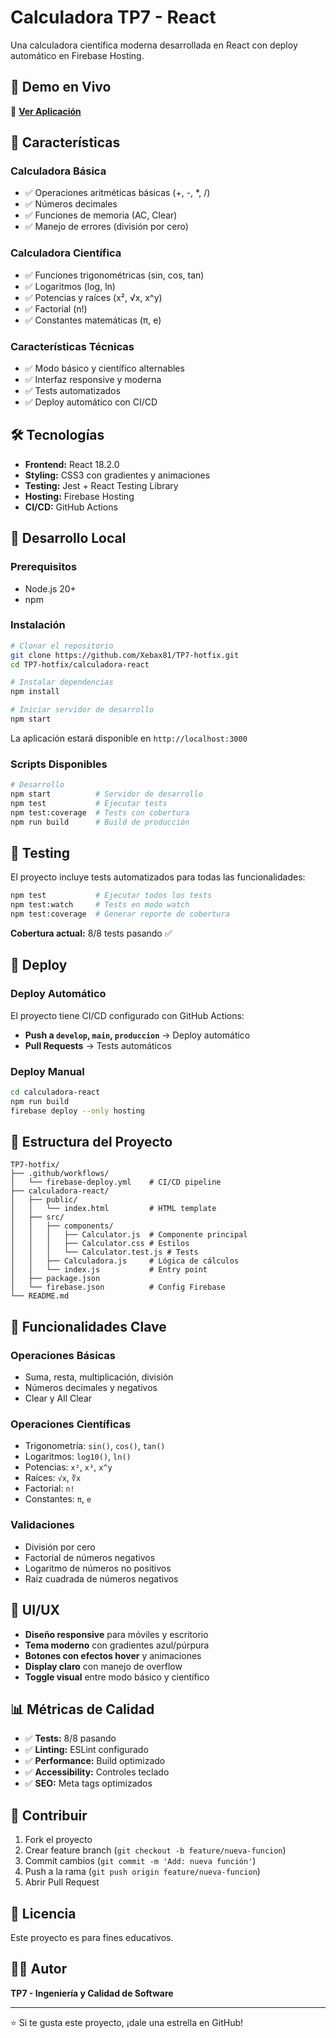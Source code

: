 # Calculadora TP7 - React

Una calculadora científica moderna desarrollada en React con deploy automático en Firebase Hosting.

## 🌟 Demo en Vivo

🚀 **[Ver Aplicación](https://calculadora-react-tp7.web.app)**

## 📱 Características

### Calculadora Básica
- ✅ Operaciones aritméticas básicas (+, -, *, /)
- ✅ Números decimales
- ✅ Funciones de memoria (AC, Clear)
- ✅ Manejo de errores (división por cero)

### Calculadora Científica
- ✅ Funciones trigonométricas (sin, cos, tan)
- ✅ Logaritmos (log, ln)
- ✅ Potencias y raíces (x², √x, x^y)
- ✅ Factorial (n!)
- ✅ Constantes matemáticas (π, e)

### Características Técnicas
- ✅ Modo básico y científico alternables
- ✅ Interfaz responsive y moderna
- ✅ Tests automatizados
- ✅ Deploy automático con CI/CD

## 🛠️ Tecnologías

- **Frontend:** React 18.2.0
- **Styling:** CSS3 con gradientes y animaciones
- **Testing:** Jest + React Testing Library
- **Hosting:** Firebase Hosting
- **CI/CD:** GitHub Actions

## 🚀 Desarrollo Local

### Prerequisitos
- Node.js 20+
- npm

### Instalación
```bash
# Clonar el repositorio
git clone https://github.com/Xebax81/TP7-hotfix.git
cd TP7-hotfix/calculadora-react

# Instalar dependencias
npm install

# Iniciar servidor de desarrollo
npm start
```

La aplicación estará disponible en `http://localhost:3000`

### Scripts Disponibles

```bash
# Desarrollo
npm start          # Servidor de desarrollo
npm test           # Ejecutar tests
npm test:coverage  # Tests con cobertura
npm run build      # Build de producción
```

## 🧪 Testing

El proyecto incluye tests automatizados para todas las funcionalidades:

```bash
npm test           # Ejecutar todos los tests
npm test:watch     # Tests en modo watch
npm test:coverage  # Generar reporte de cobertura
```

**Cobertura actual:** 8/8 tests pasando ✅

## 🚀 Deploy

### Deploy Automático
El proyecto tiene CI/CD configurado con GitHub Actions:

- **Push a `develop`, `main`, `produccion`** → Deploy automático
- **Pull Requests** → Tests automáticos

### Deploy Manual
```bash
cd calculadora-react
npm run build
firebase deploy --only hosting
```

## 📁 Estructura del Proyecto

```
TP7-hotfix/
├── .github/workflows/
│   └── firebase-deploy.yml    # CI/CD pipeline
├── calculadora-react/
│   ├── public/
│   │   └── index.html         # HTML template
│   ├── src/
│   │   ├── components/
│   │   │   ├── Calculator.js  # Componente principal
│   │   │   ├── Calculator.css # Estilos
│   │   │   └── Calculator.test.js # Tests
│   │   ├── Calculadora.js     # Lógica de cálculos
│   │   └── index.js           # Entry point
│   ├── package.json
│   └── firebase.json          # Config Firebase
└── README.md
```

## 🔧 Funcionalidades Clave

### Operaciones Básicas
- Suma, resta, multiplicación, división
- Números decimales y negativos
- Clear y All Clear

### Operaciones Científicas
- Trigonometría: `sin()`, `cos()`, `tan()`
- Logaritmos: `log10()`, `ln()`
- Potencias: `x²`, `x³`, `x^y`
- Raíces: `√x`, `∛x`
- Factorial: `n!`
- Constantes: `π`, `e`

### Validaciones
- División por cero
- Factorial de números negativos
- Logaritmo de números no positivos
- Raíz cuadrada de números negativos

## 🎨 UI/UX

- **Diseño responsive** para móviles y escritorio
- **Tema moderno** con gradientes azul/púrpura
- **Botones con efectos hover** y animaciones
- **Display claro** con manejo de overflow
- **Toggle visual** entre modo básico y científico

## 📊 Métricas de Calidad

- ✅ **Tests:** 8/8 pasando
- ✅ **Linting:** ESLint configurado
- ✅ **Performance:** Build optimizado
- ✅ **Accessibility:** Controles teclado
- ✅ **SEO:** Meta tags optimizados

## 🤝 Contribuir

1. Fork el proyecto
2. Crear feature branch (`git checkout -b feature/nueva-funcion`)
3. Commit cambios (`git commit -m 'Add: nueva función'`)
4. Push a la rama (`git push origin feature/nueva-funcion`)
5. Abrir Pull Request

## 📝 Licencia

Este proyecto es para fines educativos.

## 👨‍💻 Autor

**TP7 - Ingeniería y Calidad de Software**

---

⭐ Si te gusta este proyecto, ¡dale una estrella en GitHub!